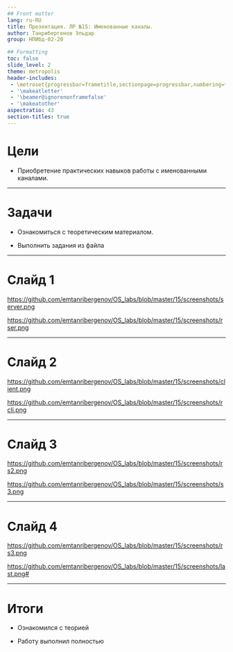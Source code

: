 ```yaml
---
## Front matter
lang: ru-RU
title: Презентация. ЛР №15: Именованные каналы.
author: Танрибергенов Эльдар
group: НПИбд-02-20

## Formatting
toc: false
slide_level: 2
theme: metropolis
header-includes: 
 - \metroset{progressbar=frametitle,sectionpage=progressbar,numbering=fraction}
 - '\makeatletter'
 - '\beamer@ignorenonframefalse'
 - '\makeatother'
aspectratio: 43
section-titles: true
---
```


# Цели

- Приобретение практических навыков работы с именованными каналами.

---

# Задачи

- Ознакомиться с теоретическим материалом.

- Выполнить задания из файла

---

# Слайд 1

https://github.com/emtanribergenov/OS_labs/blob/master/15/screenshots/server.png

https://github.com/emtanribergenov/OS_labs/blob/master/15/screenshots/rser.png

---

# Слайд 2

https://github.com/emtanribergenov/OS_labs/blob/master/15/screenshots/client.png

https://github.com/emtanribergenov/OS_labs/blob/master/15/screenshots/rcli.png

---

# Слайд 3

https://github.com/emtanribergenov/OS_labs/blob/master/15/screenshots/rs2.png

https://github.com/emtanribergenov/OS_labs/blob/master/15/screenshots/s3.png


---

# Слайд 4

https://github.com/emtanribergenov/OS_labs/blob/master/15/screenshots/rs3.png

https://github.com/emtanribergenov/OS_labs/blob/master/15/screenshots/last.png# 

------



# Итоги

- Ознакомился с теорией

- Работу выполнил полностью